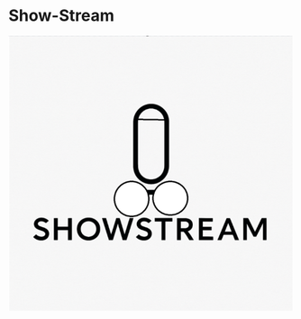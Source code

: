 # Show-Stream
![logo van show-stream](https://github.com/sjoegd/show-stream/blob/main/showstream.png)
